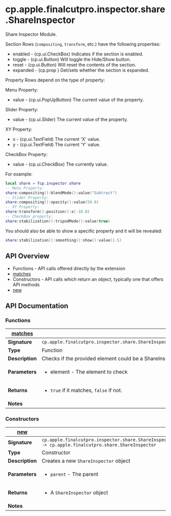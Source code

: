 # cp.apple.finalcutpro.inspector.share.ShareInspector

Share Inspector Module.

Section Rows (`compositing`, `transform`, etc.) have the following properties:
 * enabled   - (cp.ui.CheckBox) Indicates if the section is enabled.
 * toggle    - (cp.ui.Button) Will toggle the Hide/Show button.
 * reset     - (cp.ui.Button) Will reset the contents of the section.
 * expanded  - (cp.prop <boolean>) Get/sets whether the section is expanded.

Property Rows depend on the type of property:

Menu Property:
 * value     - (cp.ui.PopUpButton) The current value of the property.

Slider Property:
 * value     - (cp.ui.Slider) The current value of the property.

XY Property:
 * x         - (cp.ui.TextField) The current 'X' value.
 * y         - (cp.ui.TextField) The current 'Y' value.

CheckBox Property:
 * value     - (cp.ui.CheckBox) The currently value.

For example:
```lua
local share = fcp.inspector.share
-- Menu Property:
share:compositing():blendMode():value("Subtract")
-- Slider Property:
share:compositing():opacity():value(50.0)
-- XY Property:
share:transform():position():x(-10.0)
-- CheckBox property:
share:stabilization():tripodMode():value(true)
```

You should also be able to show a specific property and it will be revealed:
```lua
share:stabilization():smoothing():show():value(1.5)
```

## API Overview
* Functions - API calls offered directly by the extension
 * [matches](#matches)
* Constructors - API calls which return an object, typically one that offers API methods
 * [new](#new)

## API Documentation

### Functions

| [matches](#matches)         |                                                                                     |
| --------------------------------------------|-------------------------------------------------------------------------------------|
| **Signature**                               | `cp.apple.finalcutpro.inspector.share.ShareInspector.matches(element)`                                                                    |
| **Type**                                    | Function                                                                     |
| **Description**                             | Checks if the provided element could be a ShareInspector.                                                                     |
| **Parameters**                              | <ul><li>element   - The element to check</li></ul> |
| **Returns**                                 | <ul><li>`true` if it matches, `false` if not.</li></ul>          |
| **Notes**                                   | <ul></ul>                |

### Constructors

| [new](#new)         |                                                                                     |
| --------------------------------------------|-------------------------------------------------------------------------------------|
| **Signature**                               | `cp.apple.finalcutpro.inspector.share.ShareInspector.new(parent) -> cp.apple.finalcutpro.share.ShareInspector`                                                                    |
| **Type**                                    | Constructor                                                                     |
| **Description**                             | Creates a new `ShareInspector` object                                                                     |
| **Parameters**                              | <ul><li>`parent`		- The parent</li></ul> |
| **Returns**                                 | <ul><li>A `ShareInspector` object</li></ul>          |
| **Notes**                                   | <ul></ul>                |

